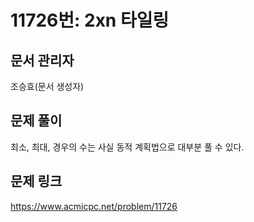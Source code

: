 # 11726번: 2xn 타일링

## 문서 관리자

조승효(문서 생성자)

## 문제 풀이

최소, 최대, 경우의 수는 사실 동적 계획법으로 대부분 풀 수 있다.

## 문제 링크

https://www.acmicpc.net/problem/11726
